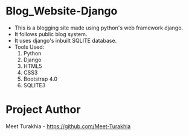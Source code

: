 # Blog_Website-Django
- This is a blogging site made using python's web framework django. 
- It follows public blog system. 
- It uses django's inbuilt SQLITE database.
- Tools Used:
  1. Python 
  2. Django
  3. HTML5
  4. CSS3
  5. Bootstrap 4.0
  6. SQLITE3
 # Project Author
   Meet Turakhia - https://github.com/Meet-Turakhia


